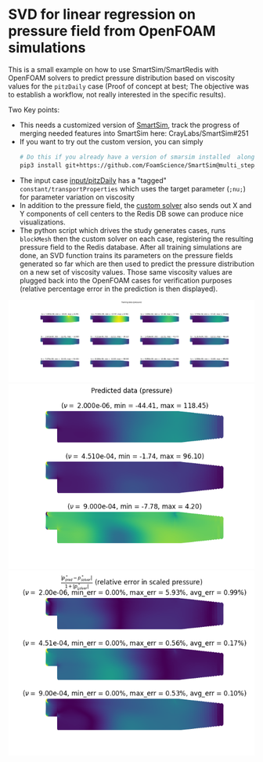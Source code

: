 # SVD for linear regression on pressure field from OpenFOAM simulations

This is a small example on how to use SmartSim/SmartRedis with OpenFOAM
solvers to predict pressure distribution based on viscosity values for
the `pitzDaily` case (Proof of concept at best; The objective was to establish
a workflow, not really interested in the specific results).


Two Key points:
- This needs a customized version of [SmartSim](https://github.com/FoamScience/SmartSim/tree/multi_step_jobs),
  track the progress of merging needed features into SmartSim here: CrayLabs/SmartSim#251
- If you want to try out the custom version, you can simply
  ```bash
  # Do this if you already have a version of smarsim installed  along with everything else
  pip3 install git+https://github.com/FoamScience/SmartSim@multi_step_jobs#egg=smartsim
  ```
- The input case [input/pitzDaily](input/pitzDaily)
  has a "tagged" `constant/transportProperties` which uses the target parameter (`;nu;`) for parameter
  variation on viscosity
- In addition to the pressure field, the [custom solver](/2023-01/smartsim/smartredis-simpleFoam/simpleRedisFoam)
  also sends out X and Y components of cell centers
  to the Redis DB sowe can produce nice visualizations.
- The python script which drives the study generates cases, runs `blockMesh` then the custom solver
  on each case, registering the resulting pressure field to the Redis database. After all training simulations
  are done, an SVD function trains its parameters on the pressure fields generated so far which are then
  used to predict the pressure distribution on a new set of viscosity values. Those same viscosity values
  are plugged back into the OpenFOAM cases for verification purposes (relative percentage error in the prediction
  is then displayed).

![](training-data.png)
![](predicted-data.png)
![](relative-error.png)
